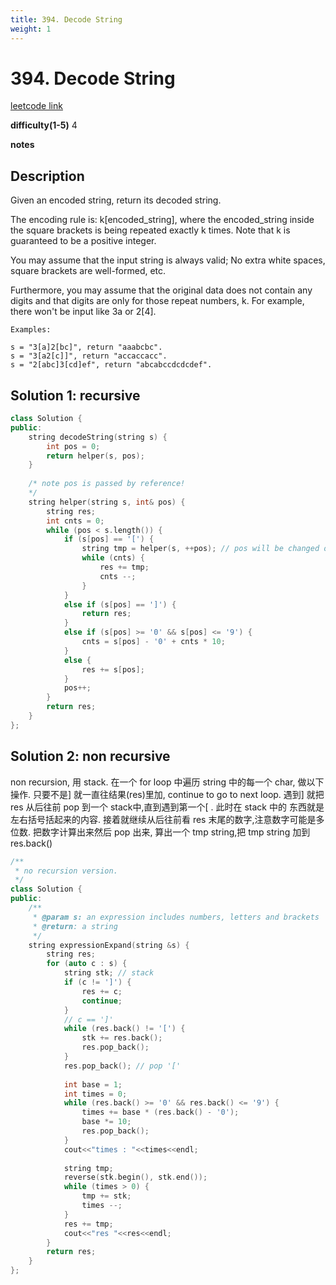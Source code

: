 ```yaml
---
title: 394. Decode String
weight: 1
---
```

# 394. Decode String
[leetcode link](https://leetcode.com/problems/decode-string/)

**difficulty(1-5)** 
4

**notes**   


## Description
Given an encoded string, return its decoded string.

The encoding rule is: k[encoded_string], where the encoded_string inside the square brackets is being repeated exactly k times. Note that k is guaranteed to be a positive integer.

You may assume that the input string is always valid; No extra white spaces, square brackets are well-formed, etc.

Furthermore, you may assume that the original data does not contain any digits and that digits are only for those repeat numbers, k. For example, there won't be input like 3a or 2[4].
```
Examples:

s = "3[a]2[bc]", return "aaabcbc".
s = "3[a2[c]]", return "accaccacc".
s = "2[abc]3[cd]ef", return "abcabccdcdcdef".
```

## Solution 1: recursive
```c++
class Solution {
public:
    string decodeString(string s) {
        int pos = 0;
        return helper(s, pos);
    }
    
    /* note pos is passed by reference!
    */
    string helper(string s, int& pos) {
        string res;
        int cnts = 0;
        while (pos < s.length()) {
            if (s[pos] == '[') {
                string tmp = helper(s, ++pos); // pos will be changed once this line returns!!!
                while (cnts) {
                    res += tmp;
                    cnts --;
                }
            }
            else if (s[pos] == ']') {
                return res;
            }
            else if (s[pos] >= '0' && s[pos] <= '9') {
                cnts = s[pos] - '0' + cnts * 10;   
            }
            else {
                res += s[pos];
            }
            pos++;
        }
        return res;
    }
};
```

## Solution 2: non recursive
non recursion, 用 stack.
在一个 for loop 中遍历 string 中的每一个 char, 做以下操作.
只要不是] 就一直往结果(res)里加, continue to go to next loop.
遇到] 就把 res 从后往前 pop 到一个 stack中,直到遇到第一个[ . 此时在 stack 中的
东西就是左右括号括起来的内容. 接着就继续从后往前看 res 末尾的数字,注意数字可能是多位数.
 把数字计算出来然后 pop 出来, 算出一个 tmp string,把 tmp string 加到 res.back()
```c++
/**
 * no recursion version.
 */
class Solution {
public:
    /**
     * @param s: an expression includes numbers, letters and brackets
     * @return: a string
     */
    string expressionExpand(string &s) {
        string res;
        for (auto c : s) {
            string stk; // stack
            if (c != ']') {
                res += c;
                continue;
            }
            // c == ']'
            while (res.back() != '[') {
                stk += res.back();
                res.pop_back();
            }
            res.pop_back(); // pop '['
            
            int base = 1;
            int times = 0;
            while (res.back() >= '0' && res.back() <= '9') {
                times += base * (res.back() - '0');
                base *= 10;
                res.pop_back();
            }
            cout<<"times : "<<times<<endl;
            
            string tmp;
            reverse(stk.begin(), stk.end());
            while (times > 0) {
                tmp += stk;
                times --;
            }
            res += tmp;
            cout<<"res "<<res<<endl;
        }
        return res;
    }
};
```